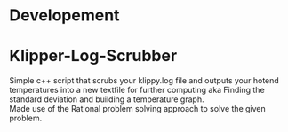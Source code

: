 # Developement
# Klipper-Log-Scrubber
Simple c++ script that scrubs your klippy.log file and outputs your hotend temperatures into a new textfile for further computing aka Finding the standard deviation and building a temperature graph.<br/>
Made use of the Rational problem solving approach to solve the given problem.<br/>